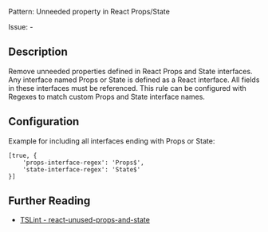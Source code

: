 Pattern: Unneeded property in React Props/State

Issue: -

## Description

Remove unneeded properties defined in React Props and State interfaces.
Any interface named Props or State is defined as a React interface. All
fields in these interfaces must be referenced. This rule can be
configured with Regexes to match custom Props and State interface names.

## Configuration

Example for including all interfaces ending with Props or State:
```
[true, {
    'props-interface-regex': 'Props$',
    'state-interface-regex': 'State$'
}]
```

## Further Reading

* [TSLint - react-unused-props-and-state](https://github.com/microsoft/tslint-microsoft-contrib/blob/master/README.md#supported-rules)
